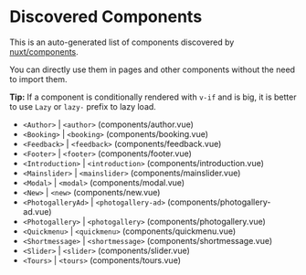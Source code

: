 # Discovered Components

This is an auto-generated list of components discovered by [nuxt/components](https://github.com/nuxt/components).

You can directly use them in pages and other components without the need to import them.

**Tip:** If a component is conditionally rendered with `v-if` and is big, it is better to use `Lazy` or `lazy-` prefix to lazy load.

- `<Author>` | `<author>` (components/author.vue)
- `<Booking>` | `<booking>` (components/booking.vue)
- `<Feedback>` | `<feedback>` (components/feedback.vue)
- `<Footer>` | `<footer>` (components/footer.vue)
- `<Introduction>` | `<introduction>` (components/introduction.vue)
- `<Mainslider>` | `<mainslider>` (components/mainslider.vue)
- `<Modal>` | `<modal>` (components/modal.vue)
- `<New>` | `<new>` (components/new.vue)
- `<PhotogalleryAd>` | `<photogallery-ad>` (components/photogallery-ad.vue)
- `<Photogallery>` | `<photogallery>` (components/photogallery.vue)
- `<Quickmenu>` | `<quickmenu>` (components/quickmenu.vue)
- `<Shortmessage>` | `<shortmessage>` (components/shortmessage.vue)
- `<Slider>` | `<slider>` (components/slider.vue)
- `<Tours>` | `<tours>` (components/tours.vue)
